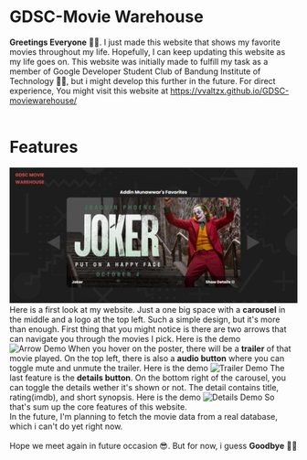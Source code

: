 # GDSC-Movie Warehouse
**Greetings Everyone** 🐸👋. I just made this website that shows my favorite movies throughout my life. Hopefully, I can keep updating this website as my life goes on. This website was initially made to fulfill my task as a member of Google Developer Student Club of Bandung Institute of Technology 👨‍🎓, but i might develop this further in the future. For direct experience, You might visit this website at https://vvaltzx.github.io/GDSC-moviewarehouse/<br><br>

# Features
![Landing Page](assets/readme/main.png)
Here is a first look at my website. Just a one big space with a **carousel** in the middle and a logo at the top left. Such a simple design, but it's more than enough. First thing that you might notice is there are two arrows that can navigate you through the movies I pick. Here is the demo
![Arrow Demo](assets/readme/arrow-demo.gif)
When you hover on the poster, there will be a **trailer** of that movie played. On the top left, there is also a **audio button** where you can toggle mute and unmute the trailer. Here is the demo
![Trailer Demo](assets/readme/trailer-demo.gif)
The last feature is the **details button**. On the bottom right of the carousel, you can toggle the details wether it's shown or not. The detail contains title, rating(imdb), and short synopsis. Here is the demo
![Details Demo](assets/readme/details-demo.gif)
So that's sum up the core features of this website.<br>In the future, I'm planning to fetch the movie data from a real database, which i can't do yet right now.<br><br>
Hope we meet again in future occasion 😎. But for now, i guess **Goodbye** 🐸👋
